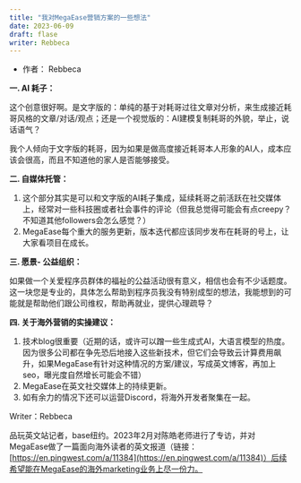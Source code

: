 ```yaml
---
title: "我对MegaEase营销方案的一些想法"
date: 2023-06-09
draft: flase
writer: Rebbeca
---
```

- 作者： Rebbeca

**一. AI 耗子：**

这个创意很好啊。是文字版的：单纯的基于对耗哥过往文章对分析，来生成接近耗哥风格的文章/对话/观点；还是一个视觉版的：AI建模复制耗哥的外貌，举止，说话语气？

我个人倾向于文字版的耗哥，因为如果是做高度接近耗哥本人形象的AI人，成本应该会很高，而且不知道他的家人是否能够接受。

**二. 自媒体托管：**

1. 这个部分其实是可以和文字版的AI耗子集成，延续耗哥之前活跃在社交媒体上，经常对一些科技圈或者社会事件的评论（但我总觉得可能会有点creepy？不知道其他followers会怎么感觉？）
2. MegaEase每个重大的服务更新，版本迭代都应该同步发布在耗哥的号上，让大家看项目在成长。

**三. 愿景- 公益组织：**

如果做一个关爱程序员群体的福祉的公益活动很有意义，相信也会有不少话题度。这一块您是专业的，具体怎么帮助到程序员我没有特别成型的想法，我能想到的可能就是帮助他们跟公司维权，帮助再就业，提供心理疏导？

**四. 关于海外营销的实操建议：**

1. 技术blog很重要（近期的话，或许可以蹭一些生成式AI，大语言模型的热度。因为很多公司都在争先恐后地接入这些新技术，但它们会导致云计算费用飙升，如果MegaEase有针对这种情况的方案/建议，写成英文博客，再加上seo，曝光度自然增长可能会不错）
2. MegaEase在英文社交媒体上的持续更新。
3. 如有余力的情况下还可以运营Discord，将海外开发者聚集在一起。

Writer：Rebbeca 

品玩英文站记者，base纽约。2023年2月对陈皓老师进行了专访，并对MegaEase做了一篇面向海外读者的英文报道（链接：[https://en.pingwest.com/a/11384](https://en.pingwest.com/a/11384)）后续希望能在MegaEase的海外marketing业务上尽一份力。